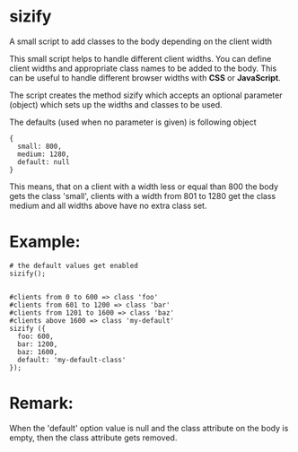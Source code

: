 sizify
========

A small script to add classes to the body depending on the client width

This small script helps to handle different client widths. You can define client widths and appropriate class names to be added to the body. This can be useful to handle different browser widths with __CSS__ or __JavaScript__.

The script creates the method sizify which accepts an optional parameter (object) which sets up the widths and classes to be used.

The defaults (used when no parameter is given) is following object
```
{
  small: 800,
  medium: 1280,
  default: null
}
```

This means, that on a client with a width less or equal than 800 the body gets the class 'small', clients with a width from 801 to 1280 get the class medium and all widths above have no extra class set.

Example:
========
```
# the default values get enabled
sizify(); 


#clients from 0 to 600 => class 'foo'
#clients from 601 to 1200 => class 'bar'
#clients from 1201 to 1600 => class 'baz'
#clients above 1600 => class 'my-default'
sizify ({
  foo: 600,
  bar: 1200,
  baz: 1600,
  default: 'my-default-class'
});
```
Remark:
=======
When the 'default' option value is null and the class attribute on the body is empty, then the class attribute gets removed.